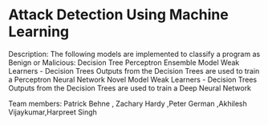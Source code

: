 # Attack Detection Using Machine Learning

Description:
The following models are implemented to classify a program as Benign or Malicious:
  Decision Tree
  Perceptron
  Ensemble Model
    Weak Learners - Decision Trees
    Outputs from the Decision Trees are used to train a Perceptron
  Neural Network
  Novel Model
    Weak Learners - Decision Trees
    Outputs from the Decision Trees are used to train a Deep Neural Network

Team members: Patrick Behne , Zachary Hardy ,Peter German ,Akhilesh Vijaykumar,Harpreet Singh

